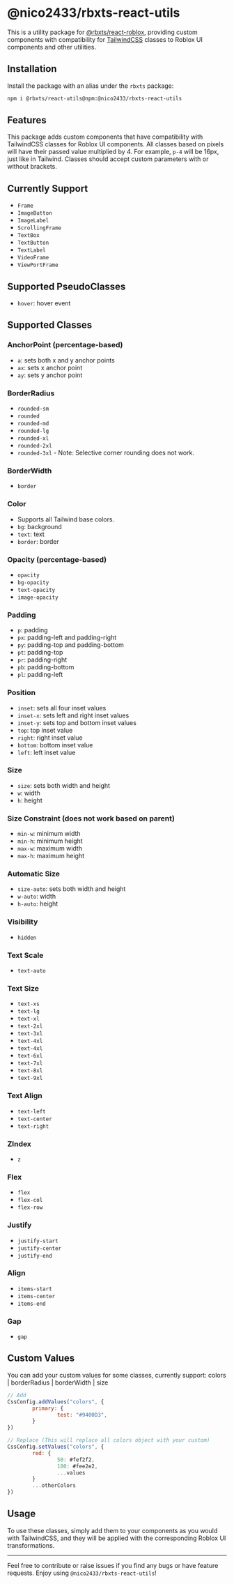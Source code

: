 # @nico2433/rbxts-react-utils

This is a utility package for [@rbxts/react-roblox](https://www.npmjs.com/package/@rbxts/react-roblox), providing custom components with compatibility for [TailwindCSS](https://tailwindcss.com) classes to Roblox UI components and other utilities.

## Installation

Install the package with an alias under the `rbxts` package:

```sh
npm i @rbxts/react-utils@npm:@nico2433/rbxts-react-utils
```

## Features

This package adds custom components that have compatibility with TailwindCSS classes for Roblox UI components. All classes based on pixels will have their passed value multiplied by 4. For example, `p-4` will be 16px, just like in Tailwind. Classes should accept custom parameters with or without brackets.

## Currently Support

- `Frame`
- `ImageButton`
- `ImageLabel`
- `ScrollingFrame`
- `TextBox`
- `TextButton`
- `TextLabel`
- `VideoFrame`
- `ViewPortFrame`

## Supported PseudoClasses

- `hover`: hover event

## Supported Classes

### AnchorPoint (percentage-based)

- `a`: sets both x and y anchor points
- `ax`: sets x anchor point
- `ay`: sets y anchor point

### BorderRadius

- `rounded-sm`
- `rounded`
- `rounded-md`
- `rounded-lg`
- `rounded-xl`
- `rounded-2xl`
- `rounded-3xl`
        -   Note: Selective corner rounding does not work.

### BorderWidth

- `border`

### Color

- Supports all Tailwind base colors.
- `bg`: background
- `text`: text
- `border`: border

### Opacity (percentage-based)

- `opacity`
- `bg-opacity`
- `text-opacity`
- `image-opacity`

### Padding

- `p`: padding
- `px`: padding-left and padding-right
- `py`: padding-top and padding-bottom
- `pt`: padding-top
- `pr`: padding-right
- `pb`: padding-bottom
- `pl`: padding-left

### Position

- `inset`: sets all four inset values
- `inset-x`: sets left and right inset values
- `inset-y`: sets top and bottom inset values
- `top`: top inset value
- `right`: right inset value
- `bottom`: bottom inset value
- `left`: left inset value

### Size

- `size`: sets both width and height
- `w`: width
- `h`: height

### Size Constraint (does not work based on parent)

- `min-w`: minimum width
- `min-h`: minimum height
- `max-w`: maximum width
- `max-h`: maximum height

### Automatic Size

- `size-auto`: sets both width and height
- `w-auto`: width
- `h-auto`: height

### Visibility

- `hidden`

### Text Scale

- `text-auto`

### Text Size

- `text-xs`
- `text-lg`
- `text-xl`
- `text-2xl`
- `text-3xl`
- `text-4xl`
- `text-4xl`
- `text-6xl`
- `text-7xl`
- `text-8xl`
- `text-9xl`

### Text Align

- `text-left`
- `text-center`
- `text-right`

### ZIndex

- `z`

### Flex

- `flex`
- `flex-col`
- `flex-row`

### Justify

- `justify-start`
- `justify-center`
- `justify-end`

### Align

- `items-start`
- `items-center`
- `items-end`

### Gap

- `gap`

## Custom Values

You can add your custom values for some classes, currently support:
colors | borderRadius | borderWidth | size

```javascript
// Add
CssConfig.addValues("colors", {
        primary: {
                test: "#9400D3",
        }
})

// Replace (This will replace all colors object with your custom)
CssConfig.setValues("colors", {
        red: {
                50: #fef2f2,
                100: #fee2e2,
                ...values
        }
        ...otherColors
})
```

## Usage

To use these classes, simply add them to your components as you would with TailwindCSS, and they will be applied with the corresponding Roblox UI transformations.

---

Feel free to contribute or raise issues if you find any bugs or have feature requests. Enjoy using `@nico2433/rbxts-react-utils`!
